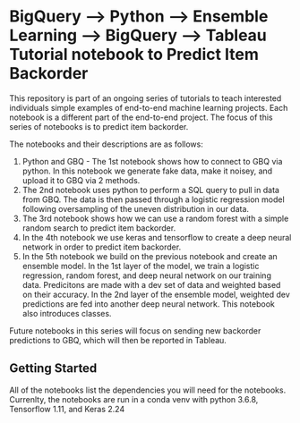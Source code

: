 # BigQuery --> Python --> Ensemble Learning --> BigQuery --> Tableau Tutorial notebook to Predict Item Backorder

This repository is part of an ongoing series of tutorials to teach interested individuals simple examples of end-to-end machine learning projects. Each notebook is a different part of the end-to-end project. The focus of this series of notebooks is to predict item backorder.

The notebooks and their descriptions are as follows:
1. Python and GBQ - The 1st notebook shows how to connect to GBQ via python. In this notebook we generate fake data, make it noisey, and upload it to GBQ via 2 methods.
2. The 2nd notebook uses python to perform a SQL query to pull in data from GBQ. The data is then passed through a logistic regression model following oversampling of the uneven distribution in our data.
3. The 3rd notebook shows how we can use a random forest with a simple random search to predict item backorder.
4. In the 4th notebook we use keras and tensorflow to create a deep neural network in order to predict item backorder.
5. In the 5th notebook we build on the previous notebook and create an ensemble model. In the 1st layer of the model, we train a logistic regression, random forest, and deep neural network on our training data. Predicitons are made with a dev set of data and weighted based on their accuracy. In the 2nd layer of the ensemble model, weighted dev predictions are fed into another deep neural network. This notebook also introduces classes.

Future notebooks in this series will focus on sending new backorder predictions to GBQ, which will then be reported in Tableau.

## Getting Started

All of the notebooks list the dependencies you will need for the notebooks. Currenlty, the notebooks are run in a conda venv with python 3.6.8, Tensorflow 1.11, and Keras 2.24


